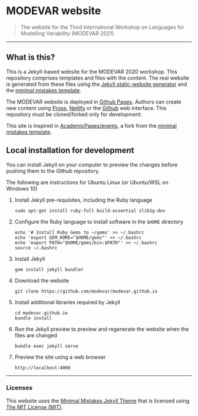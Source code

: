 # MODEVAR website

> The website for the Third International Workshop on Languages for Modelling Variability (MODEVAR 2021)

---

## What is this?

This is a Jekyll-based website for the MODEVAR 2020 workshop. This repository comprises templates and files with the content. The real website is generated from these files using the [Jekyll static-website generator](https://jekyllrb.com) and the [minimal mistakes template](https://mmistakes.github.io/minimal-mistakes).

The MODEVAR website is deployed in [Github Pages](https://pages.github.com/). Authors can create new content using [Prose](http://prose.io/), [Netlify](https://www.netlify.com/) or the [Github](https://github.com) web interface. This repository must be cloned/forked only for development.

This site is inspired in [AcademicPages/events](https://github.com/academicpages/events), a fork from the [minimal mistakes template](https://mmistakes.github.io/minimal-mistakes). 

## Local installation for development

You can install Jekyll on your computer to preview the changes before pushing them to the Github repository. 

The following are instructions for Ubuntu Linux (or Ubuntu/WSL on Windows 10)

1. Install Jekyll pre-requisites, including the Ruby language

   ```
   sudo apt-get install ruby-full build-essential zlib1g-dev
   ``` 

2. Configure the Ruby language to install software in the `$HOME` directory 

   ```
   echo '# Install Ruby Gems to ~/gems' >> ~/.bashrc
   echo 'export GEM_HOME="$HOME/gems"' >> ~/.bashrc
   echo 'export PATH="$HOME/gems/bin:$PATH"' >> ~/.bashrc
   source ~/.bashrc
   ``` 

3. Install Jekyll

   ```
   gem install jekyll bundler
   ``` 

3. Download the website

   ```
   git clone https://github.com/modevar/modevar.github.io
   ``` 

4. Install additional libraries required by Jekyll

   ```
   cd modevar.github.io
   bundle install
   ``` 

5. Run the Jekyll preview to preview and regenerate the website when the files are changed

   ```
   bundle exec jekyll serve
   ``` 

5. Preview the site using a web browser

   ```
   http://localhost:4000
   ``` 
   
---

### Licenses

This website uses the [Minimal Mistakes Jekyll Theme](https://mmistakes.github.io/minimal-mistakes) that is licensed using [The MIT License (MIT)](https://opensource.org/licenses/MIT).